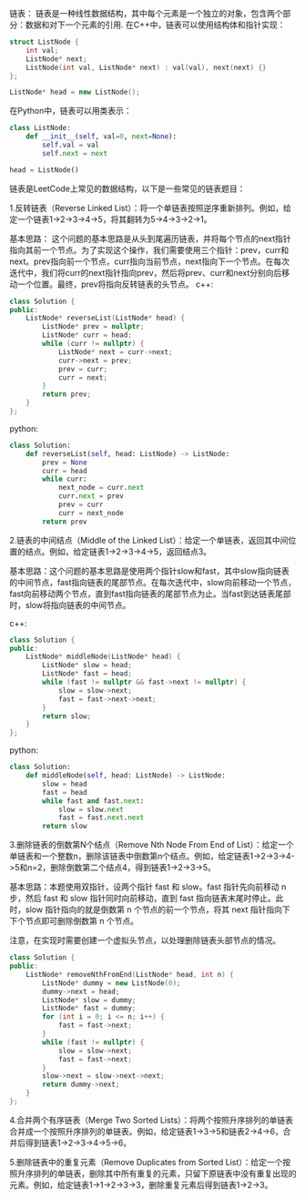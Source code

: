 链表：
链表是一种线性数据结构，其中每个元素是一个独立的对象，包含两个部分：数据和对下一个元素的引用.
在C++中，链表可以使用结构体和指针实现：
```c++
struct ListNode {
    int val;
    ListNode* next;
    ListNode(int val, ListNode* next) : val(val), next(next) {}
};

ListNode* head = new ListNode();

```
在Python中，链表可以用类表示：
```python
class ListNode:
    def __init__(self, val=0, next=None):
        self.val = val
        self.next = next

head = ListNode()
```

链表是LeetCode上常见的数据结构，以下是一些常见的链表题目：

1.反转链表（Reverse Linked List）：将一个单链表按照逆序重新排列。例如，给定一个链表1->2->3->4->5，将其翻转为5->4->3->2->1。

基本思路：
这个问题的基本思路是从头到尾遍历链表，并将每个节点的next指针指向其前一个节点。为了实现这个操作，我们需要使用三个指针：prev，curr和next。prev指向前一个节点，curr指向当前节点，next指向下一个节点。在每次迭代中，我们将curr的next指针指向prev，然后将prev、curr和next分别向后移动一个位置。最终，prev将指向反转链表的头节点。
c++:
```c++
class Solution {
public:
    ListNode* reverseList(ListNode* head) {
        ListNode* prev = nullptr;
        ListNode* curr = head;
        while (curr != nullptr) {
            ListNode* next = curr->next;
            curr->next = prev;
            prev = curr;
            curr = next;
        }
        return prev;
    }
};
```
python:
```python
class Solution:
    def reverseList(self, head: ListNode) -> ListNode:
        prev = None
        curr = head
        while curr:
            next_node = curr.next
            curr.next = prev
            prev = curr
            curr = next_node
        return prev
```

2.链表的中间结点（Middle of the Linked List）：给定一个单链表，返回其中间位置的结点。例如，给定链表1->2->3->4->5，返回结点3。

基本思路：这个问题的基本思路是使用两个指针slow和fast，其中slow指向链表的中间节点，fast指向链表的尾部节点。在每次迭代中，slow向前移动一个节点，fast向前移动两个节点，直到fast指向链表的尾部节点为止。当fast到达链表尾部时，slow将指向链表的中间节点。

c++:
```c++
class Solution {
public:
    ListNode* middleNode(ListNode* head) {
        ListNode* slow = head;
        ListNode* fast = head;
        while (fast != nullptr && fast->next != nullptr) {
            slow = slow->next;
            fast = fast->next->next;
        }
        return slow;
    }
};

```
python:
```python
class Solution:
    def middleNode(self, head: ListNode) -> ListNode:
        slow = head
        fast = head
        while fast and fast.next:
            slow = slow.next
            fast = fast.next.next
        return slow
```

3.删除链表的倒数第N个结点（Remove Nth Node From End of List）：给定一个单链表和一个整数n，删除该链表中倒数第n个结点。例如，给定链表1->2->3->4->5和n=2，删除倒数第二个结点4，得到链表1->2->3->5。

基本思路：本题使用双指针，设两个指针 fast 和 slow。fast 指针先向前移动 n 步，然后 fast 和 slow 指针同时向前移动，直到 fast 指向链表末尾时停止。此时，slow 指针指向的就是倒数第 n 个节点的前一个节点，将其 next 指针指向下下个节点即可删除倒数第 n 个节点。

注意，在实现时需要创建一个虚拟头节点，以处理删除链表头部节点的情况。

```c++
class Solution {
public:
    ListNode* removeNthFromEnd(ListNode* head, int n) {
        ListNode* dummy = new ListNode(0);
        dummy->next = head;
        ListNode* slow = dummy;
        ListNode* fast = dummy;
        for (int i = 0; i <= n; i++) {
            fast = fast->next;
        }
        while (fast != nullptr) {
            slow = slow->next;
            fast = fast->next;
        }
        slow->next = slow->next->next;
        return dummy->next;
    }
};
```

4.合并两个有序链表（Merge Two Sorted Lists）：将两个按照升序排列的单链表合并成一个按照升序排列的单链表。例如，给定链表1->3->5和链表2->4->6，合并后得到链表1->2->3->4->5->6。

5.删除链表中的重复元素（Remove Duplicates from Sorted List）：给定一个按照升序排列的单链表，删除其中所有重复的元素，只留下原链表中没有重复出现的元素。例如，给定链表1->1->2->3->3，删除重复元素后得到链表1->2->3。


